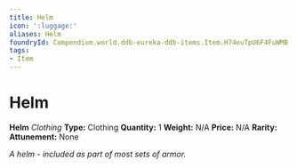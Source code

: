 ```yaml
---
title: Helm
icon: ':luggage:'
aliases: Helm
foundryId: Compendium.world.ddb-eureka-ddb-items.Item.H74euTpU6F4FuWMB
tags:
- Item
---
```


# Helm

**Helm**
_Clothing_
**Type:** Clothing
**Quantity:** 1
**Weight:** N/A
**Price:** N/A
**Rarity:** 
**Attunement:** None

*A helm - included as part of most sets of armor.*